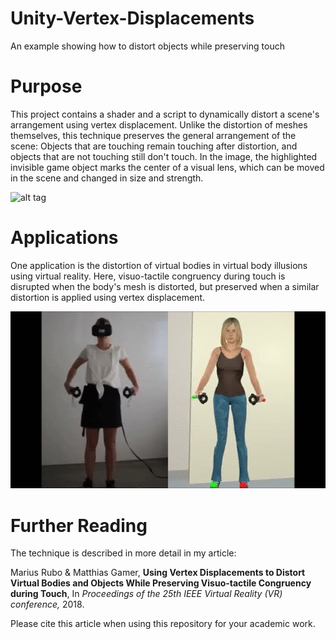 # Unity-Vertex-Displacements
An example showing how to distort objects while preserving touch

# Purpose
This project contains a shader and a script to dynamically distort a scene's arrangement using vertex displacement. Unlike the distortion of meshes themselves, this technique preserves the general arrangement of the scene: Objects that are touching remain touching after distortion, and objects that are not touching still don't touch. In the image, the highlighted invisible game object marks the center of a visual lens, which can be moved in the scene and changed in size and strength. 

![alt tag](https://github.com/mariusrubo/Unity-Vertex-Displacements/blob/master/UnityVertexDisplacements.gif)

# Applications
One application is the distortion of virtual bodies in virtual body illusions using virtual reality. Here, visuo-tactile congruency during touch is disrupted when the body's mesh is distorted, but preserved when a similar distortion is applied using vertex displacement. 

![alt tag](https://github.com/mariusrubo/Unity-Vertex-Displacements/blob/master/BodyIllusionVR.gif)

# Further Reading
The technique is described in more detail in my article: 

Marius Rubo & Matthias Gamer, **Using Vertex Displacements to Distort Virtual Bodies and Objects While Preserving Visuo-tactile Congruency during Touch**, In *Proceedings of the 25th IEEE Virtual Reality (VR) conference,* 2018.

Please cite this article when using this repository for your academic work.  
